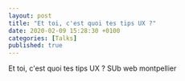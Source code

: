 ```yaml
---
layout: post
title: "Et toi, c'est quoi tes tips UX ?"
date: 2020-02-09 15:28:30 +0100
categories: [Talks]
published: true
---
```


Et toi, c'est quoi tes tips UX ?
SUb web montpellier